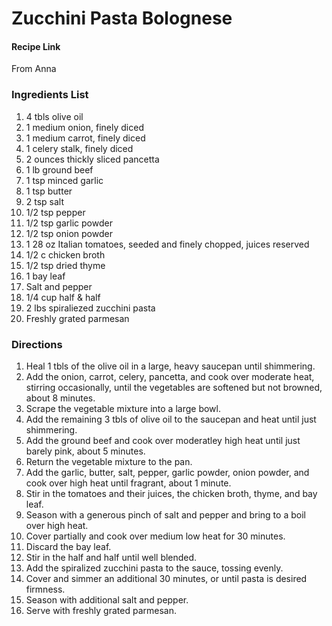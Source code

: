 # Zucchini Pasta Bolognese


#### Recipe Link

From Anna

### Ingredients List

1. 4 tbls olive oil
1. 1 medium onion, finely diced
1. 1 medium carrot, finely diced
1. 1 celery stalk, finely diced
1. 2 ounces thickly sliced pancetta
1. 1 lb ground beef
1. 1 tsp minced garlic
1. 1 tsp butter
1. 2 tsp salt
1. 1/2 tsp pepper
1. 1/2 tsp garlic powder
1. 1/2 tsp onion powder
1. 1 28 oz Italian tomatoes, seeded and finely chopped, juices reserved
1. 1/2 c chicken broth
1. 1/2 tsp dried thyme
1. 1 bay leaf
1. Salt and pepper
1. 1/4 cup half & half
1. 2 lbs spiraliezed zucchini pasta
1. Freshly grated parmesan

### Directions

1. Heal 1 tbls of the olive oil in a large, heavy saucepan until shimmering.
1. Add the onion, carrot, celery, pancetta, and cook over moderate heat, stirring occasionally, until the vegetables are softened but not browned, about 8 minutes.
1. Scrape the vegetable mixture into a large bowl.
1. Add the remaining 3 tbls of olive oil to the saucepan and heat until just shimmering.
1. Add the ground beef and cook over moderatley high heat until just barely pink, about 5 minutes.
1. Return the vegetable mixture to the pan.
1. Add the garlic, butter, salt, pepper, garlic powder, onion powder, and cook over high heat until fragrant, about 1 minute.
1. Stir in the tomatoes and their juices, the chicken broth, thyme, and bay leaf.
1. Season with a generous pinch of salt and pepper and bring to a boil over high heat.
1. Cover partially and cook over medium low heat for 30 minutes.
1. Discard the bay leaf.
1. Stir in the half and half until well blended.
1. Add the spiralized zucchini pasta to the sauce, tossing evenly.
1. Cover and simmer an additional 30 minutes, or until pasta is desired firmness.
1. Season with additional salt and pepper.
1. Serve with freshly grated parmesan.
